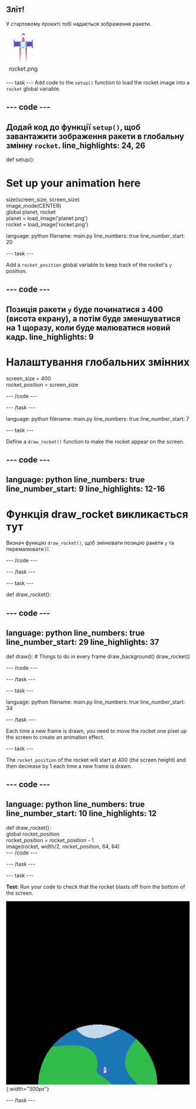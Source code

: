 ## Зліт!

У стартовому проєкті тобі надається зображення ракети.

![Зображення ракети в бібліотеці зображень Trinket.](images/rocket_image.png)

--- task --- Add code to the `setup()` function to load the rocket image into a `rocket` global variable.

<div class="c-project-code">

--- code ---
---
Додай код до функції `setup()`, щоб завантажити зображення ракети в глобальну змінну `rocket`.
line_highlights: 24, 26
---

def setup():   
# Set up your animation here   
size(screen_size, screen_size)   
image_mode(CENTER)   
global planet, rocket   
planet = load_image('planet.png')    
rocket = load_image('rocket.png')

language: python filename: main.py line_numbers: true line_number_start: 20

--- task ---

Add a `rocket_position` global variable to keep track of the rocket's `y` position.

--- code ---
---
Позиція ракети `y` буде починатися з 400 (висота екрану), а потім буде зменшуватися на 1 щоразу, коли буде малюватися новий кадр.
line_highlights: 9
---

# Налаштування глобальних змінних
screen_size = 400    
rocket_position = screen_size

--- /code ---

--- /task ---


language: python filename: main.py line_numbers: true line_number_start: 7


--- task ---

Define a `draw_rocket()` function to make the rocket appear on the screen.

--- code ---
---
language: python line_numbers: true line_number_start: 9
line_highlights: 12-16
---

# Функція draw_rocket викликається тут
Визнач функцію `draw_rocket()`, щоб змінювати позицію ракети `y` та перемалювати її.


--- /code ---

--- /task ---

--- task ---

def draw_rocket():

--- code ---
---
language: python line_numbers: true line_number_start: 29
line_highlights: 37
---

def draw(): # Things to do in every frame draw_background() draw_rocket()


--- /code ---

--- /task ---

--- task ---

language: python filename: main.py line_numbers: true line_number_start: 34


--- /task ---


Each time a new frame is drawn, you need to move the rocket one pixel up the screen to create an animation effect.


--- task ---

The `rocket_position` of the rocket will start at 400 (the screen height) and then decrease by 1 each time a new frame is drawn.

--- code ---
---
language: python line_numbers: true line_number_start: 10
line_highlights: 12
---

def draw_rocket():   
global rocket_position     
rocket_position = rocket_position - 1    
image(rocket, width/2, rocket_position, 64, 64)    
--- /code ---

--- /task ---


--- task ---

**Test:** Run your code to check that the rocket blasts off from the bottom of the screen.


![A rocket flying at a steady speed from the bottom to the top of the screen.](images/fly.gif){:width="300px"}

--- /task ---